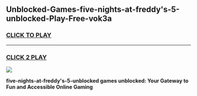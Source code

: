 
## Unblocked-Games-five-nights-at-freddy's-5-unblocked-Play-Free-vok3a
<h3>
<a href="https://premium76.site?title=five-nights-at-freddy's-5-unblocked&ref=10A">CLICK TO PLAY</a></h3>
<hr>

<h3>
<a href="https://premium76.site?title=five-nights-at-freddy's-5-unblocked&ref=10A">CLICK 2 PLAY</a>
  
</h3>

<a href="https://premium76.site?title=five-nights-at-freddy's-5-unblocked&ref=10A"><img src="https://clearcache.store/games.png"></a>


**five-nights-at-freddy's-5-unblocked games unblocked: Your Gateway to Fun and Accessible Online Gaming**

